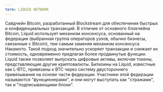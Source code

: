 ```yaml
---
term: LIQUID NETWORK
---
```


Сайдчейн Bitcoin, разработанный Blockstream для обеспечения быстрых и конфиденциальных транзакций. В отличие от основного блокчейна Bitcoin, Liquid использует механизм консенсуса, основанный на федерации (выбранная группа операторов узлов, обычно бизнесы, связанные с Bitcoin), тем самым заменяя механизм консенсуса Накамото. Такой подход значительно ускоряет транзакции и снижает их стоимость, одновременно предлагая более продвинутые функции. Liquid также позволяет выпускать цифровые активы, включая токены, представляющие другие криптовалюты. Биткоины на Liquid, известные как L-BTC, привязаны к BTC через систему двустороннего привязывания на основе части федерации. Участники этой федерации называются "функционерами", и они могут выступать как "стражами", так и "подписывающими блоки".